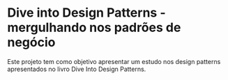 # Dive into Design Patterns - mergulhando nos padrões de negócio

Este projeto tem como objetivo apresentar um estudo nos design patterns apresentados no livro Dive Into Design Patterns. 